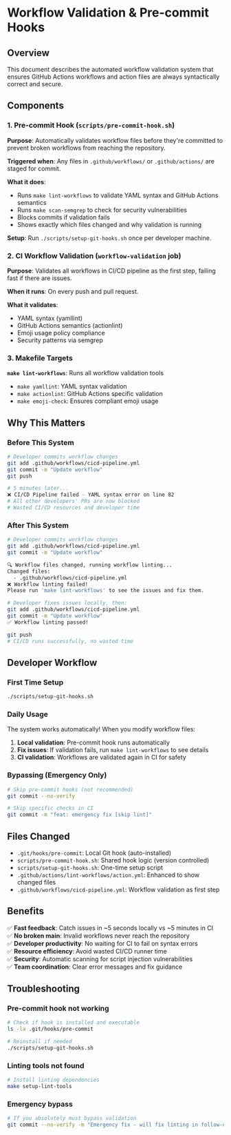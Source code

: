 # Workflow Validation & Pre-commit Hooks

## Overview

This document describes the automated workflow validation system that ensures GitHub Actions workflows and action files are always syntactically correct and secure.

## Components

### 1. Pre-commit Hook (`scripts/pre-commit-hook.sh`)

**Purpose**: Automatically validates workflow files before they're committed to prevent broken workflows from reaching the repository.

**Triggered when**: Any files in `.github/workflows/` or `.github/actions/` are staged for commit.

**What it does**:
- Runs `make lint-workflows` to validate YAML syntax and GitHub Actions semantics
- Runs `make scan-semgrep` to check for security vulnerabilities 
- Blocks commits if validation fails
- Shows exactly which files changed and why validation is running

**Setup**: Run `./scripts/setup-git-hooks.sh` once per developer machine.

### 2. CI Workflow Validation (`workflow-validation` job)

**Purpose**: Validates all workflows in CI/CD pipeline as the first step, failing fast if there are issues.

**When it runs**: On every push and pull request.

**What it validates**:
- YAML syntax (yamllint)
- GitHub Actions semantics (actionlint) 
- Emoji usage policy compliance
- Security patterns via semgrep

### 3. Makefile Targets

**`make lint-workflows`**: Runs all workflow validation tools
- `make yamllint`: YAML syntax validation
- `make actionlint`: GitHub Actions specific validation  
- `make emoji-check`: Ensures compliant emoji usage

## Why This Matters

### Before This System
```bash
# Developer commits workflow changes
git add .github/workflows/cicd-pipeline.yml
git commit -m "Update workflow"
git push

# 5 minutes later... 
❌ CI/CD Pipeline failed - YAML syntax error on line 82
# All other developers' PRs are now blocked
# Wasted CI/CD resources and developer time
```

### After This System  
```bash
# Developer commits workflow changes
git add .github/workflows/cicd-pipeline.yml  
git commit -m "Update workflow"

🔍 Workflow files changed, running workflow linting...
Changed files:
  - .github/workflows/cicd-pipeline.yml
❌ Workflow linting failed!
Please run 'make lint-workflows' to see the issues and fix them.

# Developer fixes issues locally, then:
git add .github/workflows/cicd-pipeline.yml
git commit -m "Update workflow"
✅ Workflow linting passed!

git push
# CI/CD runs successfully, no wasted time
```

## Developer Workflow

### First Time Setup
```bash
./scripts/setup-git-hooks.sh
```

### Daily Usage
The system works automatically! When you modify workflow files:

1. **Local validation**: Pre-commit hook runs automatically
2. **Fix issues**: If validation fails, run `make lint-workflows` to see details
3. **CI validation**: Workflows are validated again in CI for safety

### Bypassing (Emergency Only)
```bash
# Skip pre-commit hooks (not recommended)
git commit --no-verify

# Skip specific checks in CI
git commit -m "feat: emergency fix [skip lint]"
```

## Files Changed

- `.git/hooks/pre-commit`: Local Git hook (auto-installed)
- `scripts/pre-commit-hook.sh`: Shared hook logic (version controlled)
- `scripts/setup-git-hooks.sh`: One-time setup script
- `.github/actions/lint-workflows/action.yml`: Enhanced to show changed files
- `.github/workflows/cicd-pipeline.yml`: Workflow validation as first step

## Benefits

✅ **Fast feedback**: Catch issues in ~5 seconds locally vs ~5 minutes in CI  
✅ **No broken main**: Invalid workflows never reach the repository  
✅ **Developer productivity**: No waiting for CI to fail on syntax errors  
✅ **Resource efficiency**: Avoid wasted CI/CD runner time  
✅ **Security**: Automatic scanning for script injection vulnerabilities  
✅ **Team coordination**: Clear error messages and fix guidance  

## Troubleshooting

### Pre-commit hook not working
```bash
# Check if hook is installed and executable
ls -la .git/hooks/pre-commit

# Reinstall if needed
./scripts/setup-git-hooks.sh
```

### Linting tools not found
```bash
# Install linting dependencies
make setup-lint-tools
```

### Emergency bypass
```bash
# If you absolutely must bypass validation
git commit --no-verify -m "Emergency fix - will fix linting in follow-up"
```
